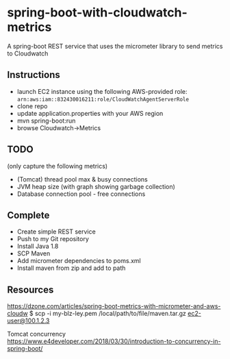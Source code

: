# spring-boot-with-cloudwatch-metrics
A spring-boot REST service that uses the micrometer library to send metrics to Cloudwatch

## Instructions
- launch EC2 instance using the following AWS-provided role: ```arn:aws:iam::832430016211:role/CloudWatchAgentServerRole```
- clone repo
- update application.properties with your AWS region
- mvn spring-boot:run
- browse Cloudwatch->Metrics

## TODO
(only capture the following metrics)
- (Tomcat) thread pool max & busy connections
- JVM heap size (with graph showing garbage collection)
- Database connection pool - free connections

## Complete
- Create simple REST service
- Push to my Git repository
- Install Java 1.8
- SCP Maven
- Add micrometer dependencies to poms.xml
- Install maven from zip and add to path

## Resources
https://dzone.com/articles/spring-boot-metrics-with-micrometer-and-aws-cloudw
$ scp -i my-blz-ley.pem /local/path/to/file/maven.tar.gz ec2-user@100.1.2.3  

Tomcat concurrency
https://www.e4developer.com/2018/03/30/introduction-to-concurrency-in-spring-boot/
